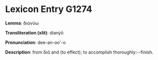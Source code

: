 # Lexicon Entry G1274

**Lemma**: διανύω

**Transliteration (xlit)**: dianýō

**Pronunciation**: dee-an-oo'-o

**Description**:
from διά and  (to effect); to accomplish thoroughly:--finish.
